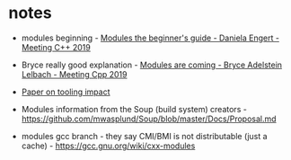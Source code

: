 # notes
* modules beginning - [Modules the beginner's guide - Daniela Engert - Meeting C++ 2019](https://www.youtube.com/watch?v=Kqo-jIq4V3I&t=3067s)
* Bryce really good explanation - [Modules are coming - Bryce Adelstein Lelbach - Meeting Cpp 2019](https://www.youtube.com/watch?v=yee9i2rUF3s)
* [Paper on tooling impact](http://www.open-std.org/jtc1/sc22/wg21/docs/papers/2017/p0804r0.html)


* Modules information from the Soup (build system) creators - https://github.com/mwasplund/Soup/blob/master/Docs/Proposal.md

* modules gcc branch - they say CMI/BMI is not distributable (just a cache) - https://gcc.gnu.org/wiki/cxx-modules
